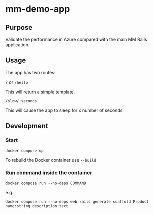 # mm-demo-app

## Purpose

Validate the performance in Azure compared with the main MM Rails application.

## Usage

The app has two routes:

`/` or `/hello`

This will return a simple template.

`/slow/:seconds`

This will cause the app to sleep for x number of seconds.

## Development

### Start

`docker compose up`

To rebuild the Docker container use `--build`

### Run command inside the container

`docker compose run --no-deps COMMAND`

e.g.

`docker compose run --no-deps web rails generate scaffold Product name:string description:text`

